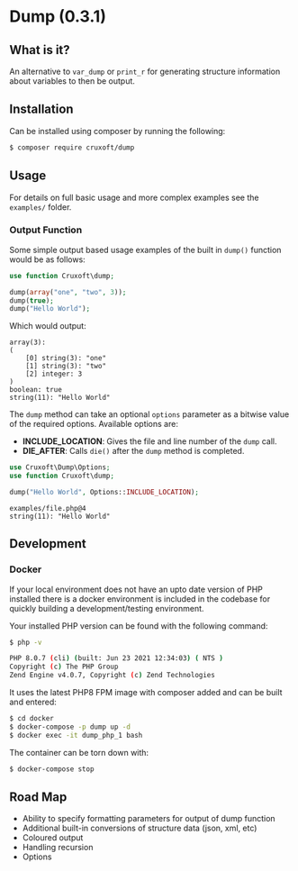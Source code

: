 # Dump (0.3.1)

## What is it?

An alternative to `var_dump` or `print_r` for generating structure information about variables to then be output.

## Installation

Can be installed using composer by running the following:

```sh
$ composer require cruxoft/dump
```

## Usage

For details on full basic usage and more complex examples see the `examples/` folder.

### Output Function

Some simple output based usage examples of the built in `dump()` function would be as follows:

```php
use function Cruxoft\dump;

dump(array("one", "two", 3));
dump(true);
dump("Hello World");
```

Which would output:

```
array(3):
(
    [0] string(3): "one"
    [1] string(3): "two"
    [2] integer: 3
)
boolean: true
string(11): "Hello World"
```

The `dump` method can take an optional `options` parameter as a bitwise value of the required options. Available options are:

+ **INCLUDE_LOCATION**: Gives the file and line number of the `dump` call.
+ **DIE_AFTER**: Calls `die()` after the `dump` method is completed.

```php
use Cruxoft\Dump\Options;
use function Cruxoft\dump;

dump("Hello World", Options::INCLUDE_LOCATION);
```

```
examples/file.php@4
string(11): "Hello World"
```

## Development

### Docker

If your local environment does not have an upto date version of PHP installed there is a docker environment is included in the codebase for quickly building a development/testing environment.

Your installed PHP version can be found with the following command:

```sh
$ php -v

PHP 8.0.7 (cli) (built: Jun 23 2021 12:34:03) ( NTS )
Copyright (c) The PHP Group
Zend Engine v4.0.7, Copyright (c) Zend Technologies
```

It uses the latest PHP8 FPM image with composer added and can be built and entered:

```sh
$ cd docker
$ docker-compose -p dump up -d
$ docker exec -it dump_php_1 bash
```

The container can be torn down with:

```sh
$ docker-compose stop
```

## Road Map

+ Ability to specify formatting parameters for output of dump function
+ Additional built-in conversions of structure data (json, xml, etc)
+ Coloured output
+ Handling recursion
+ Options
